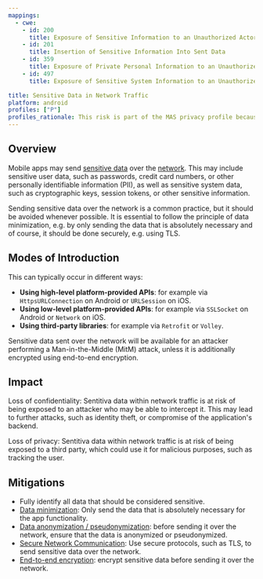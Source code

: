 ```yaml
---
mappings:
  - cwe:
    - id: 200
      title: Exposure of Sensitive Information to an Unauthorized Actor
    - id: 201
      title: Insertion of Sensitive Information Into Sent Data
    - id: 359
      title: Exposure of Private Personal Information to an Unauthorized Actor
    - id: 497
      title: Exposure of Sensitive System Information to an Unauthorized Control Sphere

title: Sensitive Data in Network Traffic
platform: android
profiles: ["P"]
profiles_rationale: This risk is part of the MAS privacy profile because most of apps will insert sensitive data into network traffic, but, as long as the communication is properly encrypted this is not a security risk.
---
```


## Overview

Mobile apps may send [sensitive data](MASTG-THEORY-0023.md "Sensitive Data") over the [network](MASTG-THEORY-0035.md "Network Communication"). This may include sensitive user data, such as passwords, credit card numbers, or other personally identifiable information (PII), as well as sensitive system data, such as cryptographic keys, session tokens, or other sensitive information.

Sending sensitive data over the network is a common practice, but it should be avoided whenever possible. It is essential to follow the principle of data minimization, e.g. by only sending the data that is absolutely necessary and of course, it should be done securely, e.g. using TLS.

## Modes of Introduction

This can typically occur in different ways:

- **Using high-level platform-provided APIs**: for example via `HttpsURLConnection` on Android or `URLSession` on iOS.
- **Using low-level platform-provided APIs**: for example via `SSLSocket` on Android or `Network` on iOS.
- **Using third-party libraries**: for example via `Retrofit` or `Volley`.

Sensitive data sent over the network will be available for an attacker performing a Man-in-the-Middle (MitM) attack, unless it is additionally encrypted using end-to-end encryption.

## Impact

Loss of confidentiality: Sentitiva data within network traffic is at risk of being exposed to an attacker who may be able to intercept it. This may lead to further attacks, such as identity theft, or compromise of the application's backend.

Loss of privacy: Sentitiva data within network traffic is at risk of being exposed to a third party, which could use it for malicious purposes, such as tracking the user.

## Mitigations

- Fully identify all data that should be considered sensitive.
- [Data minimization](mitigations/MAS-MITIGATION-0003): Only send the data that is absolutely necessary for the app functionality.
- [Data anonymization / pseudonymization](mitigations/MAS-MITIGATION-0004): before sending it over the network, ensure that the data is anonymized or pseudonymized.
- [Secure Network Communication](mitigations/MAS-MITIGATION-0005): Use secure protocols, such as TLS, to send sensitive data over the network.
- [End-to-end encryption](mitigations/MAS-MITIGATION-0006): encrypt sensitive data before sending it over the network.
